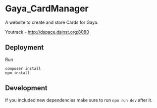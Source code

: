 # Gaya_CardManager
A website to create and store Cards for Gaya.

Youtrack - http://dspace.dainst.org:8080

## Deployment
Run
```
composer install
npm install
```

## Development
If you included new dependencies make sure to run `npm run dev` after it.